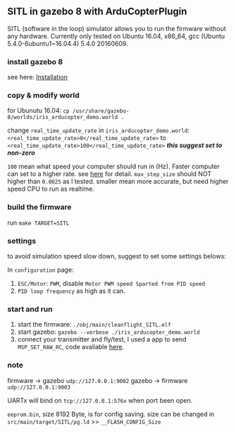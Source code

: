 ## SITL in gazebo 8 with ArduCopterPlugin
SITL (software in the loop) simulator allows you to run the firmware without any hardware.
Currently only tested on Ubuntu 16.04, x86_64, gcc (Ubuntu 5.4.0-6ubuntu1~16.04.4) 5.4.0 20160609.

### install gazebo 8
see here: [Installation](http://gazebosim.org/tutorials?cat=install)

### copy & modify world
for Ubunutu 16.04:
`cp /usr/share/gazebo-8/worlds/iris_arducopter_demo.world .`

change `real_time_update_rate` in `iris_arducopter_demo.world`:
`<real_time_update_rate>0</real_time_update_rate>`
to
`<real_time_update_rate>100</real_time_update_rate>`
***this suggest set to non-zero***

`100` mean what speed your computer should run in (Hz).
Faster computer can set to a higher rate.
see [here](http://gazebosim.org/tutorials?tut=modifying_world&cat=build_world#PhysicsProperties) for detail.
`max_step_size` should NOT higher than `0.0025` as I tested.
smaller mean more accurate, but need higher speed CPU to run as realtime.

### build the firmware
run `make TARGET=SITL`

### settings
to avoid simulation speed slow down, suggest to set some settings belows:

In `configuration` page:

1. `ESC/Motor`: `PWM`, disable `Motor PWM speed Sparted from PID speed`
2. `PID loop frequency` as high as it can.

### start and run
1. start the firmware: `./obj/main/cleanflight_SITL.elf`
2. start gazebo: `gazebo --verbose ./iris_arducopter_demo.world`
4. connect your transmitter and fly/test, I used a app to send `MSP_SET_RAW_RC`, code available [here](https://github.com/cs8425/msp-controller).

### note
firmware	->	gazebo	`udp://127.0.0.1:9002`
gazebo	->	firmware	`udp://127.0.0.1:9003`

UARTx will bind on `tcp://127.0.0.1:576x` when port been open.

`eeprom.bin`, size 8192 Byte, is for config saving.
size can be changed in `src/main/target/SITL/pg.ld` >> `__FLASH_CONFIG_Size`
